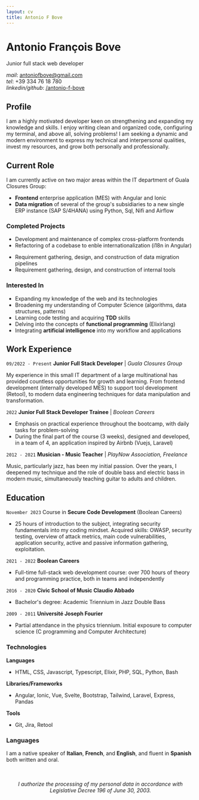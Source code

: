 ```yaml
---
layout: cv
title: Antonio F Bove
---
```


# Antonio François Bove

Junior full stack web developer

<div id="webaddress" class="contact-info">
    <!-- BUG: non manda la mail -->
    <!-- <ion-icon name="at-outline"></ion-icon> <a href="antoniofbove@gmail.com">antoniofbove@gmail.com</a> -->
    <!-- | <a href="http://en.wikipedia.org/wiki/Isaac_Newton">My wikipedia page</a> -->
    <!-- TODO: more contact info: location, tel, linkedin/github -->
    <!-- add icons -->
    <div><em>mail</em>: <a href="mailto:antoniofbove@gmail.com">antoniofbove@gmail.com</a></div>
    <div><em>tel</em>: +39 334 76 18 780</div>
    <div><em>linkedin/github</em>: <a href="https://www.linkedin.com/in/antonio-f-bove/">/antonio-f-bove</a></div>
</div>

## Profile

I am a highly motivated developer keen on strengthening and expanding my knowledge and skills. I enjoy writing clean and organized code, configuring my terminal, and above all, solving problems! I am seeking a dynamic and modern environment to express my technical and interpersonal qualities, invest my resources, and grow both personally and professionally.

## Current Role

I am currently active on two major areas within the IT department of Guala Closures Group:

- **Frontend** enterprise application (MES) with Angular and Ionic
- **Data migration** of several of the group's subsidiaries to a new single ERP instance (SAP S/4HANA) using Python, Sql, Nifi and Airflow

### Completed Projects

- Development and maintenance of complex cross-platform frontends
- Refactoring of a codebase to enble internationalization (i18n in Angular)
<!-- TODO: Reformulate! -->
- Requirement gathering, design, and construction of data migration pipelines
- Requirement gathering, design, and construction of internal tools

### Interested In

- Expanding my knowledge of the web and its technologies
- Broadening my understanding of Computer Science (algorithms, data structures, patterns)
- Learning code testing and acquiring **TDD** skills
- Delving into the concepts of **functional programming** (Elixirlang)
- Integrating **artificial intelligence** into my workflow and applications

## Work Experience

`09/2022 - Present`
**Junior Full Stack Developer** | _Guala Closures Group_

My experience in this small IT department of a large multinational has provided countless opportunities for growth and learning. From frontend development (internally developed MES) to support tool development (Retool), to modern data engineering techniques for data manipulation and transformation.

`2022`
**Junior Full Stack Developer Trainee** | _Boolean Careers_

- Emphasis on practical experience throughout the bootcamp, with daily tasks for problem-solving
- During the final part of the course (3 weeks), designed and developed, in a team of 4, an application inspired by Airbnb (Vuejs, Laravel)

`2012 - 2021`
**Musician - Music Teacher** | _PlayNow Association, Freelance_

Music, particularly jazz, has been my initial passion. Over the years, I deepened my technique and the role of double bass and electric bass in modern music, simultaneously teaching guitar to adults and children.

## Education

`November 2023`
Course in **Secure Code Development** (Boolean Careers)

- 25 hours of introduction to the subject, integrating security fundamentals into my coding mindset. Acquired skills: OWASP, security testing, overview of attack metrics, main code vulnerabilities, application security, active and passive information gathering, exploitation.

`2021 - 2022`
**Boolean Careers**

- Full-time full-stack web development course: over 700 hours of theory and programming practice, both in teams and independently

`2016 - 2020`
**Civic School of Music Claudio Abbado**

- Bachelor's degree: Academic Triennium in Jazz Double Bass

`2009 - 2011`
**Université Joseph Fourier**

- Partial attendance in the physics triennium. Initial exposure to computer science (C programming and Computer Architecture)

### Technologies

**Languages**

- HTML, CSS, Javascript, Typescript, Elixir, PHP, SQL, Python, Bash

**Libraries/Frameworks**

- Angular, Ionic, Vue, Svelte, Bootstrap, Tailwind, Laravel, Express, Pandas

**Tools**

- Git, Jira, Retool

### Languages

I am a native speaker of **Italian**, **French**, and **English**, and fluent in **Spanish** both written and oral.

<div style="text-align: center; margin-top: 3rem; font-style: italic;">
I authorize the processing of my personal data in accordance with Legislative Decree 196 of June 30, 2003.
</div>
